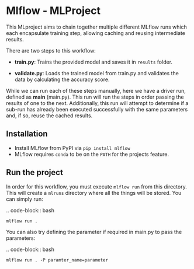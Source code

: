 # Mlflow - MLProject

This MLproject aims to chain together multiple different MLflow runs which each encapsulate training step, allowing caching and reusing intermediate results.

There are two steps to this workflow:

- **train.py**: Trains the provided model and saves it in ``results`` folder.

- **validate.py**: Loads the trained model from train.py and validates the data by calculating the accuracy score.

While we can run each of these steps manually, here we have a driver run, defined as **main** (main.py). This run will run the steps in order passing the results of one to the next. Additionally, this run will attempt to determine if a sub-run has already been executed successfully with the same parameters and, if so, reuse the cached results.

## Installation

- Install MLflow from PyPI via ``pip install mlflow``
- MLflow requires ``conda`` to be on the ``PATH`` for the projects feature.

## Run the project

In order for this workflow, you must execute ``mlflow run`` from this directory. This will create a ``mlruns`` directory where all the things will be stored. You can simply run:

.. code-block:: bash

    mlflow run .

You can also try defining the parameter if required in main.py to pass the parameters:

.. code-block:: bash

    mlflow run . -P paramter_name=parameter
